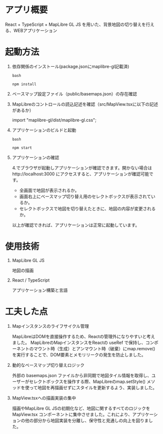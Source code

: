 # アプリ概要
React + TypeScript + MapLibre GL JS を用いた、背景地図の切り替えを行える、WEBアプリケーション

# 起動方法
1. 依存関係のインストール(package.jsonにmaplibre-gl記載済)

   ``bash``

   `npm install`

2. ベースマップ設定ファイル（public/basemaps.json）の存在確認

3. MapLibreのコントロールの読込記述を確認（src/MapView.tsxに以下の記述があるか）
   
    import "maplibre-gl/dist/maplibre-gl.css";

4. アプリケーションのビルドと起動

    ``bash``

    `npm start` 

5. アプリケーションの確認

    4.でブラウザが起動しアプリケーションが確認できます。開かない場合は http://localhost:3000 にアクセスすると、アプリケーションが確認可能です。
    - 全画面で地図が表示されるか。
    - 画面右上にベースマップ切り替え用のセレクトボックスが表示されているか。
    - セレクトボックスで地図を切り替えたときに、地図の内容が変更されるか。

    以上が確認できれば、アプリケーションは正常に起動しています。

# 使用技術
1. MapLibre GL JS

   地図の描画

2. React / TypeScript

   アプリケーション構築と言語

# 工夫した点
1. Mapインスタンスのライフサイクル管理

    MapLibreはDOMを直接操作するため、Reactの管理外になりやすいと考えました。
    MapLibreのMapインスタンスをReactの useRef で保持し、コンポーネントのマウント時（生成）とアンマウント時（破棄）にmap.remove() を実行することで、DOM要素とメモリリークの発生を防止しました。

2. 動的なベースマップ切り替えロジック

    外部の basemaps.json ファイルから非同期で地図タイル情報を取得し、ユーザーがセレクトボックスを操作する際、MapLibreのmap.setStyle() メソッドを使って地図を再描画せずにスタイルを更新するよう、実装しました。

3. MapView.tsxへの描画実装の集中

    描画やMapLibre GL JSの初期化など、地図に関するすべてのロジックを MapView.tsx コンポーネントに集中させました。これにより、アプリケーションの他の部分から地図実装を分離し、保守性と見通しの向上を図りました。



